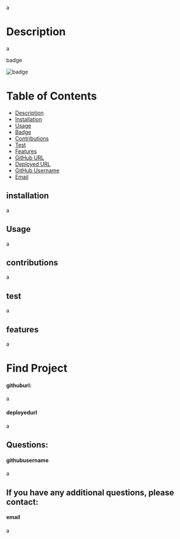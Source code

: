 a

# Description

a

badge

![badge](https://img.shields.io/badge/License-bsd3.0-yellow.svg)

# Table of Contents


* [Description](#description)
* [Installation](#installation)
* [Usage](#usage)
* [Badge](#badge)
* [Contributions](#contributions)
* [Test](#test)
* [Features](#features)
* [GitHub URL](#githuburl)
* [Deployed URL](#deployedurl)
* [GitHub Username](#githubusername)
* [Email](#email)

## installation

a

## Usage
    
a

## contributions
    
a
    
## test
    
a    

## features
    
a

# Find Project    

#### githuburl:
    
a

#### deployedurl
    
a

## Questions:

#### githubusername
    
a

## If you have any additional questions, please contact:

#### email
    
a